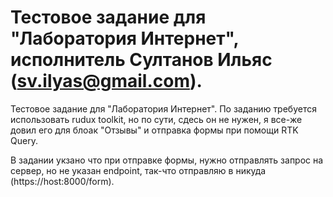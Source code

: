 # Тестовое задание для "Лаборатория Интернет", исполнитель Султанов Ильяс (sv.ilyas@gmail.com).

Тестовое задание для "Лаборатория Интернет".
По заданию требуется использовать rudux toolkit, но по сути, сдесь он не нужен, я все-же довил его для блоак "Отзывы" и отправка формы при помощи RTK Query. 

В задании укзано что при отправке формы, нужно отправлять запрос на сервер, но не указан endpoint, так-что отправляю в никуда (https://host:8000/form).
